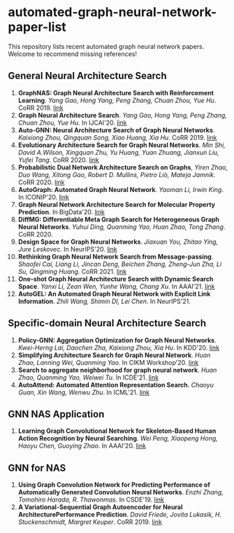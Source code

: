 # automated-graph-neural-network-paper-list 
This repository lists recent automated graph neural network papers.
Welcome to recommend missing references!

## General Neural Architecture Search
1. **GraphNAS: Graph Neural Architecture Search with Reinforcement Learning**. *Yang Gao, Hong Yang, Peng Zhang, Chuan Zhou, Yue Hu*. CoRR 2019. [link](https://arxiv.org/pdf/1904.09981.pdf)
2. **Graph Neural Architecture Search**. *Yang Gao, Hong Yang, Peng Zhang, Chuan Zhou, Yue Hu*. In IJCAI'20. [link](https://www.ijcai.org/proceedings/2020/0195.pdf)
3. **Auto-GNN: Neural Architecture Search of Graph Neural Networks**. *Kaixiong Zhou, Qingquan Song, Xiao Huang, Xia Hu*. CoRR 2019. [link](https://arxiv.org/pdf/1909.03184.pdf)
4. **Evolutionary Architecture Search for Graph Neural Networks**. *Min Shi, David A.Wilson, Xingquan Zhu, Yu Huang, Yuan Zhuang, Jianxun Liu, Yufei Tang*. CoRR 2020. [link](https://arxiv.org/pdf/2009.10199.pdf)
5. **Probabilistic Dual Network Architecture Search on Graphs**, *Yiren Zhao, Duo Wang, Xitong Gao, Robert D. Mullins, Pietro Liò, Mateja Jamnik*. CoRR 2020. [link](https://arxiv.org/pdf/2003.09676.pdf)
6. **AutoGraph: Automated Graph Neural Network**. *Yaoman Li, Irwin King*. In ICONIP'20. [link](https://arxiv.org/pdf/2011.11288.pdf)
7. **Graph Neural Network Architecture Search for Molecular Property Prediction**. In BigData'20. [link](https://arxiv.org/pdf/2008.12187.pdf)
8. **DiffMG: Differentiable Meta Graph Search for Heterogeneous Graph Neural Networks**. *Yuhui Ding, Quanming Yao, Huan Zhao, Tong Zhang*. CoRR 2020.
9. **Design Space for Graph Neural Networks**. *Jiaxuan You, Zhitao Ying, Jure Leskovec*. In NeurIPS'20. [link](https://proceedings.neurips.cc/paper/2020/file/c5c3d4fe6b2cc463c7d7ecba17cc9de7-Paper.pdf)
10. **Rethinking Graph Neural Network Search from Message-passing**. *Shaofei Cai, Liang Li, Jincan Deng, Beichen Zhang, Zheng-Jun Zha, Li Su, Qingming Huang*. CoRR 2021. [link](https://arxiv.org/pdf/2103.14282.pdf)
11. **One-shot Graph Neural Architecture Search with Dynamic Search Space**. *Yanxi Li, Zean Wen, Yunhe Wang, Chang Xu*. In AAAI'21. [link](https://ojs.aaai.org/index.php/AAAI/article/view/17033)
12. **AutoGEL: An Automated Graph Neural Network with Explicit Link Information**. *Zhili Wang, Shimin DI, Lei Chen*. In NeurIPS'21.

## Specific-domain Neural Architecture Search
1. **Policy-GNN: Aggregation Optimization for Graph Neural Networks**. *Kwei-Herng Lai, Daochen Zha, Kaixiong Zhou, Xia Hu*. In KDD'20. [link](https://dl.acm.org/doi/pdf/10.1145/3394486.3403088)
2. **Simplifying Architecture Search for Graph Neural Network**. *Huan Zhao, Lanning Wei, Quanming Yao*. In CIKM Workshop'20. [link](http://ceur-ws.org/Vol-2699/paper08.pdf)
3. **Search to aggregate neighborhood for graph neural network**. *Huan Zhao, Quanming Yao, Weiwei Tu*. In ICDE'21. [link](https://arxiv.org/pdf/2104.06608.pdf)
4. **AutoAttend: Automated Attention Representation Search**. *Chaoyu Guan, Xin Wang, Wenwu Zhu*. In ICML'21. [link](http://proceedings.mlr.press/v139/guan21a/guan21a.pdf)

## GNN NAS Application
1. **Learning Graph Convolutional Network for Skeleton-Based Human Action Recognition by Neural Searching**. *Wei Peng, Xiaopeng Hong, Haoyu Chen, Guoying Zhao*. In AAAI'20. [link](https://ojs.aaai.org/index.php/AAAI/article/view/5652/5508)

## GNN for NAS
1. **Using Graph Convolution Network for Predicting Performance of Automatically Generated Convolution Neural Networks**. *Enzhi Zhang, Tomohiro Harada, R. Thawonmas*. In CSDE'19. [link](https://ieeexplore.ieee.org/document/9162354)
2. **A Variational-Sequential Graph Autoencoder for Neural ArchitecturePerformance Prediction**. *David Friede, Jovita Lukasik, H. Stuckenschmidt, Margret Keuper*. CoRR 2019. [link](https://arxiv.org/pdf/1912.05317.pdf)
